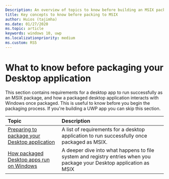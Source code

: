 ```yaml
---
Description: An overview of topics to know before building an MSIX package
title: Key concepts to know before packing to MSIX 
author: Huios (tajimha)
ms.date: 01/27/2020
ms.topic: article
keywords: windows 10, uwp
ms.localizationpriority: medium
ms.custom: RS5
---
```


# What to know before packaging your Desktop application 
This section contains requirements for a desktop app to run successfully as an MSIX package, and how a packaged desktop application interacts with Windows once packaged. This is useful to know before you begin the packaging process. If you're building a UWP app you can skip this section.

|Topic| Description |
|:---|:---|
|[Preparing to package your Desktop application](desktop-to-uwp-prepare.md)| A list of requirements for a desktop application  to run successfully  once packaged as MSIX. | 
|[How packaged Desktop apps run on Windows](desktop-to-uwp-behind-the-scenes.md)| A deeper dive into what happens to file system and registry entries when you package your Desktop application as MSIX |
